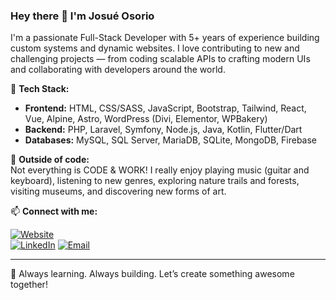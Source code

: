 ### Hey there 👋 I'm Josué Osorio

I'm a passionate Full-Stack Developer with 5+ years of experience building custom systems and dynamic websites. I love contributing to new and challenging projects — from coding scalable APIs to crafting modern UIs and collaborating with developers around the world.

🔧 **Tech Stack:**

- **Frontend:** HTML, CSS/SASS, JavaScript, Bootstrap, Tailwind, React, Vue, Alpine, Astro, WordPress (Divi, Elementor, WPBakery)  
- **Backend:** PHP, Laravel, Symfony, Node.js, Java, Kotlin, Flutter/Dart  
- **Databases:** MySQL, SQL Server, MariaDB, SQLite, MongoDB, Firebase

🎸 **Outside of code:**  
Not everything is CODE & WORK!
I really enjoy playing music (guitar and keyboard), listening to new genres, exploring nature trails and forests, visiting museums, and discovering new forms of art.

📫 **Connect with me:**

[![Website](https://img.shields.io/badge/Website-josueosorio.com-0A0A0A?style=for-the-badge&logo=Google-Chrome&logoColor=white)](https://josueosorio.com)  
[![LinkedIn](https://img.shields.io/badge/LinkedIn-Josue%20Osorio-0077B5?style=for-the-badge&logo=linkedin&logoColor=white)](https://www.linkedin.com/in/josueosoriomx](https://www.linkedin.com/in/josue-osorio-constantino/))
[![Email](https://img.shields.io/badge/Email-contact%40josueosorio.com-D14836?style=for-the-badge&logo=gmail&logoColor=white)](mailto:josue.osorio.constantino@gmail.com)

---

🚀 Always learning. Always building. Let’s create something awesome together!
